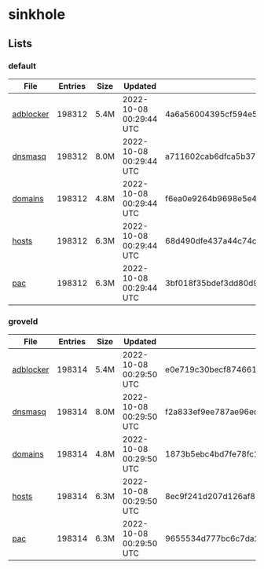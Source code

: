 # sinkhole

## Lists

### default

|File|Entries|Size|Updated|Hash|
|-|-|-|-|-|
|[adblocker](https://raw.githubusercontent.com/groveld/sinkhole/lists/default/adblocker.txt)|198312|5.4M|2022-10-08 00:29:44 UTC|4a6a56004395cf594e584e64105866725f04564b50f70d68fa43d35d1458f243|
|[dnsmasq](https://raw.githubusercontent.com/groveld/sinkhole/lists/default/dnsmasq.txt)|198312|8.0M|2022-10-08 00:29:44 UTC|a711602cab6dfca5b37020267d0836e9d6af2c40fcb733f587206b7168faf51d|
|[domains](https://raw.githubusercontent.com/groveld/sinkhole/lists/default/domains.txt)|198312|4.8M|2022-10-08 00:29:44 UTC|f6ea0e9264b9698e5e4619b0cfbf57df1a73d324ad008712b6c650eb65e4689f|
|[hosts](https://raw.githubusercontent.com/groveld/sinkhole/lists/default/hosts.txt)|198312|6.3M|2022-10-08 00:29:44 UTC|68d490dfe437a44c74c2e7c67fc50bb7360e7bcda664169328ce430a74be0956|
|[pac](https://raw.githubusercontent.com/groveld/sinkhole/lists/default/pac.txt)|198312|6.3M|2022-10-08 00:29:44 UTC|3bf018f35bdef3dd80d9b0d280969e7c27fe99213e8832da94dd478c1f92cd03|

### groveld

|File|Entries|Size|Updated|Hash|
|-|-|-|-|-|
|[adblocker](https://raw.githubusercontent.com/groveld/sinkhole/lists/groveld/adblocker.txt)|198314|5.4M|2022-10-08 00:29:50 UTC|e0e719c30becf874661cfd3b67bf6ccfe30e498dedbd65ad9866bbbf65976b69|
|[dnsmasq](https://raw.githubusercontent.com/groveld/sinkhole/lists/groveld/dnsmasq.txt)|198314|8.0M|2022-10-08 00:29:50 UTC|f2a833ef9ee787ae96ec348432890f8c8aa95b2c4d61d781974499f23d511b88|
|[domains](https://raw.githubusercontent.com/groveld/sinkhole/lists/groveld/domains.txt)|198314|4.8M|2022-10-08 00:29:50 UTC|1873b5ebc4bd7fe78fc188fa578c6c63dc6c3645093f7aad472664c504e291da|
|[hosts](https://raw.githubusercontent.com/groveld/sinkhole/lists/groveld/hosts.txt)|198314|6.3M|2022-10-08 00:29:50 UTC|8ec9f241d207d126af80c4f4d80f4493d09894c4793a7d53cebb8befa5f7a42b|
|[pac](https://raw.githubusercontent.com/groveld/sinkhole/lists/groveld/pac.txt)|198314|6.3M|2022-10-08 00:29:50 UTC|9655534d777bc6c7da25f88ef7a1074d61179a89334a2330cc0451cfa2bb53ed|
